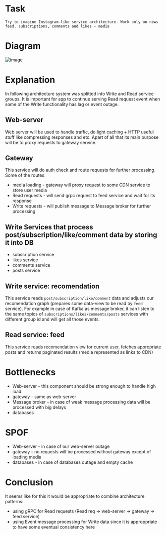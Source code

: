 # Task
`Try to imagine Instagram-like service architecture. Work only on news feed, subscriptions, comments and likes + media`

# Diagram
![image](https://user-images.githubusercontent.com/19594637/142654407-70aeb519-617d-4c94-a63f-f36a2e58ac8b.png)



# Explanation

In following architecture system was splitted into Write and Read service groups.
It is important for app to continue serving Read request event when some of the Write functionality has lag or event outage.

## Web-server

Web server will be used to handle traffic, do light caching + HTTP useful stuff like compressing responses and etc.
Apart of all that its main purpose will be to proxy requests to gateway service.

## Gateway

This service will do auth check and route requests for further processing. Some of the routes:

* media loading - gateway will proxy request to some CDN service to store user media
* Read requests - will send grpc request to feed service and wait for its response
* Write requests - will publish message to Message broker for further processing

## Write Services that process post/subscription/like/comment data by storing it into DB
* subscription service
* likes service
* comments service
* posts service

## Write service: recomendation

This service reads `post/subscription/like/comment` data and adjusts our recomendation graph (prepares some data-view to be read by `feed` service).
For example in case of Kafka as message broker, it can listen to the same topics of
`subscriptions/likes/comments/posts` services with different group id and will get all those events.

## Read service: feed

This service reads recomendation view for current user, fetches appropriate posts and returns paginated results (media represented as links to CDN)

# Bottlenecks
* Web-server - this component should be strong enough to handle high load
* gateway - same as web-server
* Message broker - in case of weak message processing data will be processed with big delays
* databases

# SPOF

* Web-server - in case of our web-server outage
* gateway - no requests will be processed without gateway except of loading media
* databases - in case of databases outage and empty cache

# Conclusion

It seems like for this it would be appropriate to combine architecture patterns:

* using gRPC for Read requests (Read req -> web-server -> gateway -> feed service)
* using Event message processing for Write data since it is approppriate to have some eventual consistency here
